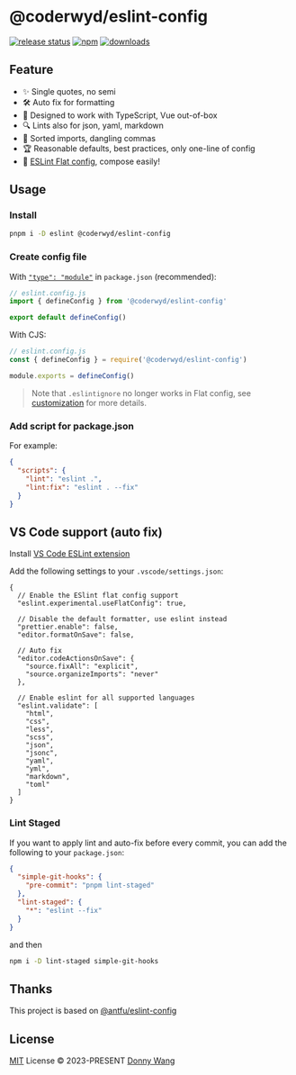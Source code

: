 # @coderwyd/eslint-config

[![release status](https://github.com/coderwyd/eslint-config/actions/workflows/release.yml/badge.svg)](https://github.com/coderwyd/eslint-config/actions/workflows/release.yml)
[![npm](https://img.shields.io/npm/v/@coderwyd/eslint-config.svg)](https://npmjs.org/package/@coderwyd/eslint-config)
[![downloads](https://img.shields.io/npm/dm/@coderwyd/eslint-config.svg)](https://npmjs.org/package/@coderwyd/eslint-config)

## Feature

- ✨ Single quotes, no semi
- 🛠️ Auto fix for formatting
- 🎯 Designed to work with TypeScript, Vue out-of-box
- 🔍 Lints also for json, yaml, markdown
- 🧩 Sorted imports, dangling commas
- 🏆 Reasonable defaults, best practices, only one-line of config
- 🚀 [ESLint Flat config](https://eslint.org/docs/latest/use/configure/configuration-files-new), compose easily!

## Usage

### Install

```bash
pnpm i -D eslint @coderwyd/eslint-config
```

### Create config file

With [`"type": "module"`](https://nodejs.org/api/packages.html#type) in `package.json` (recommended):

```js
// eslint.config.js
import { defineConfig } from '@coderwyd/eslint-config'

export default defineConfig()
```

With CJS:

```js
// eslint.config.js
const { defineConfig } = require('@coderwyd/eslint-config')

module.exports = defineConfig()
```

> Note that `.eslintignore` no longer works in Flat config, see [customization](#customization) for more details.

### Add script for package.json

For example:

```json
{
  "scripts": {
    "lint": "eslint .",
    "lint:fix": "eslint . --fix"
  }
}
```

## VS Code support (auto fix)

Install [VS Code ESLint extension](https://marketplace.visualstudio.com/items?itemName=dbaeumer.vscode-eslint)

Add the following settings to your `.vscode/settings.json`:

```jsonc
{
  // Enable the ESlint flat config support
  "eslint.experimental.useFlatConfig": true,

  // Disable the default formatter, use eslint instead
  "prettier.enable": false,
  "editor.formatOnSave": false,

  // Auto fix
  "editor.codeActionsOnSave": {
    "source.fixAll": "explicit",
    "source.organizeImports": "never"
  },

  // Enable eslint for all supported languages
  "eslint.validate": [
    "html",
    "css",
    "less",
    "scss",
    "json",
    "jsonc",
    "yaml",
    "yml",
    "markdown",
    "toml"
  ]
}
```

### Lint Staged

If you want to apply lint and auto-fix before every commit, you can add the following to your `package.json`:

```json
{
  "simple-git-hooks": {
    "pre-commit": "pnpm lint-staged"
  },
  "lint-staged": {
    "*": "eslint --fix"
  }
}
```

and then

```bash
npm i -D lint-staged simple-git-hooks
```

## Thanks

This project is based on [@antfu/eslint-config](https://github.com/antfu/eslint-config)

## License

[MIT](./LICENSE) License &copy; 2023-PRESENT [Donny Wang](https://github.com/coderwyd)

